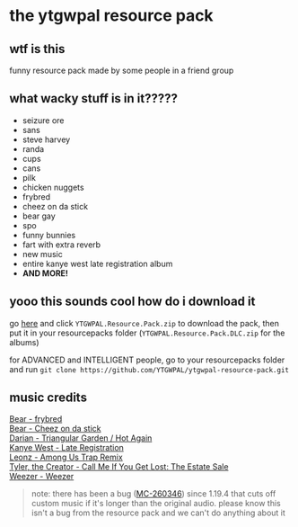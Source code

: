 # the ytgwpal resource pack
## wtf is this
funny resource pack made by some people in a friend group
## what wacky stuff is in it?????
- seizure ore
- sans
- steve harvey
- randa
- cups
- cans
- pilk
- chicken nuggets
- frybred
- cheez on da stick
- bear gay
- spo
- funny bunnies
- fart with extra reverb
- new music
- entire kanye west late registration album
- **AND MORE!**
## yooo this sounds cool how do i download it
go [here](https://github.com/YTGWPAL/ytgwpal-resource-pack/releases/latest) and click `YTGWPAL.Resource.Pack.zip` to download the pack, then put it in your resourcepacks folder (`YTGWPAL.Resource.Pack.DLC.zip` for the albums)

for ADVANCED and INTELLIGENT people, go to your resourcepacks folder and run `git clone https://github.com/YTGWPAL/ytgwpal-resource-pack.git`
## music credits
[Bear - frybred](https://youtu.be/r0E4yBxnK3o)  
[Bear - Cheez on da stick](https://youtu.be/J-mlIUTMziE)  
[Darian - Triangular Garden / Hot Again](https://youtu.be/GHdnXEA1t8s)  
[Kanye West - Late Registration](https://youtube.com/playlist?list=OLAK5uy_mS2sPIJinRK2fIXN9Ce756lZFRX2KT21o)  
[Leonz - Among Us Trap Remix](https://youtu.be/grd-K33tOSM)  
[Tyler, the Creator - Call Me If You Get Lost: The Estate Sale](https://www.youtube.com/playlist?list=OLAK5uy_k4n6ZtIK5tVGcq1aexNjVN8CMP1MbM8ew)  
[Weezer - Weezer](https://youtube.com/playlist?list=OLAK5uy_kbgBewntTJ9MVzxPA3RZKgI_CVs8tgQ3k)
>note: there has been a bug ([MC-260346](https://bugs.mojang.com/browse/MC-260346)) since 1.19.4 that cuts off custom music if it's longer than the original audio. please know this isn't a bug from the resource pack and we can't do anything about it

